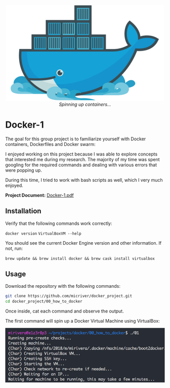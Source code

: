 <p align="center">
  <div align="center">
   <img src="assets/docker_logo.png" width="500px"</img><br>
	<em><i>Spinning up containers...</i></em>
  </div>
</p>

# Docker-1

The goal for this group project is to familiarize yourself with Docker containers, Dockerfiles and Docker swarm:

I enjoyed working on this project because I was able to explore concepts that interested me during my research. The majority of my time was spent googling for the required commands and dealing with various errors that were popping up.

During this time, I tried to work with bash scripts as well, which I very much enjoyed.

**Project Document:**
[Docker-1.pdf](assets/docker.en.pdf)

## Installation

Verify that the following commands work correctly:

```docker version```
```VirtualBoxVM --help```

You should see the current Docker Engine version and other information. If not, run:

```brew update && brew install docker && brew cask install virtualbox```

## Usage

Download the repository with the following commands:

```bash
git clone https://github.com/micriver/docker_project.git
cd docker_project/00_how_to_docker
```

Once inside, cat each command and observe the output. 

The first command will spin up a Docker Virtual Machine using VirtualBox:

<p align="center">
  <div align="center">
   <img src="assets/start_docker_machine.png" width="800px"</img><br>
  </div>
</p>
